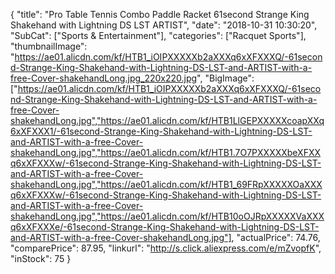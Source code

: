 {
	"title": "Pro Table Tennis Combo Paddle   Racket  61second Strange King Shakehand with Lightning DS LST  ARTIST",
	"date": "2018-10-31 10:30:20",
	"SubCat": ["Sports & Entertainment"],
	"categories": ["Racquet Sports"],
	"thumbnailImage": "https://ae01.alicdn.com/kf/HTB1_iOIPXXXXXb2aXXXq6xXFXXXQ/-61second-Strange-King-Shakehand-with-Lightning-DS-LST-and-ARTIST-with-a-free-Cover-shakehandLong.jpg_220x220.jpg",
	"BigImage": ["https://ae01.alicdn.com/kf/HTB1_iOIPXXXXXb2aXXXq6xXFXXXQ/-61second-Strange-King-Shakehand-with-Lightning-DS-LST-and-ARTIST-with-a-free-Cover-shakehandLong.jpg","https://ae01.alicdn.com/kf/HTB1LlGEPXXXXXcoapXXq6xXFXXX1/-61second-Strange-King-Shakehand-with-Lightning-DS-LST-and-ARTIST-with-a-free-Cover-shakehandLong.jpg","https://ae01.alicdn.com/kf/HTB1.7O7PXXXXXbeXFXXq6xXFXXXw/-61second-Strange-King-Shakehand-with-Lightning-DS-LST-and-ARTIST-with-a-free-Cover-shakehandLong.jpg","https://ae01.alicdn.com/kf/HTB1_69FRpXXXXXOaXXXq6xXFXXXw/-61second-Strange-King-Shakehand-with-Lightning-DS-LST-and-ARTIST-with-a-free-Cover-shakehandLong.jpg","https://ae01.alicdn.com/kf/HTB10oOJRpXXXXXVaXXXq6xXFXXXe/-61second-Strange-King-Shakehand-with-Lightning-DS-LST-and-ARTIST-with-a-free-Cover-shakehandLong.jpg"],
	"actualPrice": 74.76,
	"comparePrice": 87.95,
	"linkurl": "http://s.click.aliexpress.com/e/mZvopfK",
	"inStock": 75
}
